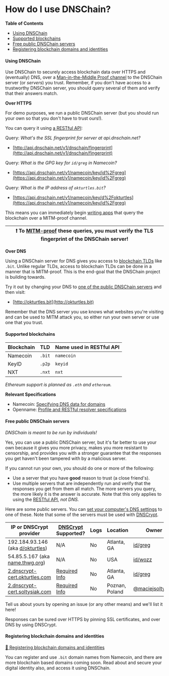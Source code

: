 # How do I use DNSChain?

__Table of Contents__

- [Using DNSChain](<#Using>)
- [Supported blockchains](<#Blockchains>)
- [Free public DNSChain servers](<#Servers>)
- [Registering blockchain domains and identities](<#Registering>)

<a name="Using"></a>
#### Using DNSChain

Use DNSChain to securely access blockchain data over HTTPS and (eventually) DNS, over a [Man-in-the-Middle Proof channel](What-is-it.md#MITMProof) to the DNSChain server (or _servers_) you trust. Remember, if you don't have access to a trustworthy DNSChain server, you should query several of them and verify that their answers match.

__Over HTTPS__

For demo purposes, we run a public DNSChain server (but you should run your own so that you don't have to trust ours!).

You can query it using [a RESTful API](What-is-it.md#API):

Query: _What's the SSL fingerprint for server at api.dnschain.net?_

- [http://api.dnschain.net/v1/dnschain/fingerprint](http://api.dnschain.net/v1/dnschain/fingerprint)

Query: _What is the GPG key for `id/greg` in Namecoin?_

- [https://api.dnschain.net/v1/namecoin/key/id%2Fgreg](https://api.dnschain.net/v1/namecoin/key/id%2Fgreg)

Query: _What is the IP address of `okturtles.bit`?_

- [https://api.dnschain.net/v1/namecoin/key/d%2Fokturtles](https://api.dnschain.net/v1/namecoin/key/id%2Fgreg)

This means you can immediately begin [writing apps](Developers.md#securing-your-apps-with-dnschain) that query the blockchain over a MITM-proof channel.

| **:exclamation:** To [MITM-proof](What-is-it.md#MITMProof) these queries, you **must** verify the TLS fingerprint of the DNSChain server! |
|-------------------------------------------------------------------------------------------------------------------------------------------|

__Over DNS__

Using a DNSChain server for DNS gives you access to [blockchain TLDs](<#Blockchains>) like `.bit`. Unlike regular TLDs, access to blockchain TLDs can be done in a manner that is MITM-proof. This is the end-goal that the DNSChain project is building towards.

Try it out by changing your DNS to [one of the public DNSChain servers](<#Servers>) and then visit:

- [http://okturtles.bit](http://okturtles.bit)

Remember that the DNS server you use knows what websites you're visiting and can be used to MITM attack you, so either run your own server or use one that you trust.

<a name="Blockchains"/></a>
#### Supported blockchains

| Blockchain |  TLD   | Name used in RESTful API |
|------------|--------|--------------------------|
| Namecoin   | `.bit` | `namecoin`               |
| KeyID      | `.p2p` | `keyid`                  |
| NXT        | `.nxt` | `nxt`                    |

_Ethereum support is planned as `.eth` and `ethereum`._

__Relevant Specifications__

- Namecoin: [Specifying DNS data for domains](https://wiki.namecoin.info/index.php?title=Domain_Name_Specification)
- Openname: [Profile and RESTful resolver specifications](https://github.com/openname/openname-specifications)

<a name="Servers"/></a>
#### Free public DNSChain servers

*DNSChain is meant to be run by individuals!*

Yes, you can use a public DNSChain server, but it's far better to use your own because it gives you more privacy, makes you more resistant to censorship, and provides you with a stronger guarantee that the responses you get haven't been tampered with by a malicious server.

If you cannot run your own, you should do one or more of the following:

- Use a server that you have __good__ reason to trust (a close friend's).
- Use multiple servers that are independently run and verify that the responses you get from them all match. The more servers you query, the more likely it is the answer is accurate. Note that this only applies to using the [RESTful API](What-is-it.md#API), _not DNS._

Here are some public servers. You can [set your computer's DNS settings](https://startpage.com/do/search?q=how+to+change+DNS+settings) to one of these. Note that some of the servers must be used with [DNSCrypt](https://github.com/jedisct1/dnscrypt-proxy).

|                          IP or DNSCrypt provider                           |        [DNSCrypt](http://dnscrypt.org/) Supported?         | Logs |    Location    |                          Owner                          |     Notes      |
|----------------------------------------------------------------------------|------------------------------------------------------------|------|----------------|---------------------------------------------------------|----------------|
| 192.184.93.146 (aka [d/okturtles](https://api.dnschain.net/d/okturtles))    | N/A                                                        | No   | Atlanta, GA    | [id/greg](https://api.dnschain.net/id/greg)              |                |
| 54.85.5.167 (aka [name.thwg.org](name.thwg.org))                           | N/A                                                        | No   | USA            | [id/wozz](https://api.dnschain.net/id/wozz)              |                |
| [2.dnscrypt-cert.okturtles.com](https://gist.github.com/taoeffect/8855230) | [Required Info](https://gist.github.com/taoeffect/8855230) | No   | Atlanta, GA    | [id/greg](https://api.dnschain.net/id/greg)              |                |
| [2.dnscrypt-cert.soltysiak.com](http://dc1.soltysiak.com)                  | [Required Info](http://dc1.soltysiak.com)                  | No   | Poznan, Poland | [@maciejsoltysiak](https://twitter.com/maciejsoltysiak) | IPv6 available |

Tell us about yours by opening an issue (or any other means) and we'll list it here!

Responses can be sured over HTTPS by pinning SSL certificates, and over DNS by using DNSCrypt.

<a name="Registering"/></a>
#### Registering blockchain domains and identities

[:book: Registering blockchain domains and identities](dot-bit-Domains-and-Identities.md)

You can register and use `.bit` domain names from Namecoin, and there are more blockchain based domains coming soon. Read about and secure your digital identity also, and access it using DNSChain.
